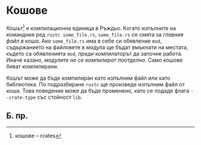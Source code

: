 # Кошове

*Кошът*[^crates] е компилационна единица в Ръждьо. Когато изпълните на командния ред
`rustc some_file.rs`, `some_file.rs` се смята за *главния файл в коша*. Ако
`some_file.rs` има в себе си обявление `mod`, съдържанието на файловете в модула
ще бъдат вмъкнати на местата, където са обявленията `mod`, *преди* компилаторът
да започне работа. Иначе казано, *модулите не се компилират поотделно*. Само
кошове биват компилирани.

Кошът може да бъде компилиран като изпълним файл или като библиотека. По
подразбиране `rustc` ще произведе изпълним файл от коша. Това поведение може да
бъде променено, като се подаде флага `--crate-type` със стойност `lib`.

## Б. пр.

[^crates]: кошове – crates
